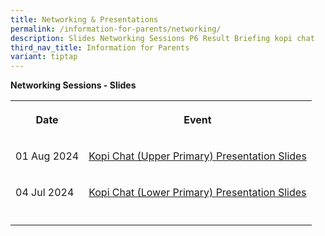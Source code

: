 ```yaml
---
title: Networking & Presentations
permalink: /information-for-parents/networking/
description: Slides Networking Sessions P6 Result Briefing kopi chat
third_nav_title: Information for Parents
variant: tiptap
---
```

<p><strong>Networking Sessions - Slides</strong>
</p>
<table style="minWidth: 50px">
<colgroup>
<col>
<col>
</colgroup>
<tbody>
<tr>
<th rowspan="1" colspan="1">
<p>Date</p>
</th>
<th rowspan="1" colspan="1">
<p>Event</p>
</th>
</tr>
<tr>
<td rowspan="1" colspan="1">
<p>01 Aug 2024</p>
</td>
<td rowspan="1" colspan="1">
<p><a href="/files/Comms_Networking/2024_Kopi_Chat_UP_web.pdf" rel="noopener noreferrer nofollow" target="_blank">Kopi Chat (Upper Primary) Presentation Slides</a>
</p>
</td>
</tr>
<tr>
<td rowspan="1" colspan="1">
<p>04 Jul 2024</p>
</td>
<td rowspan="1" colspan="1">
<p><a href="/files/Comms_Networking/kopi_chat_lower_pri_4_july_2024_final_for_web.pdf" rel="noopener noreferrer nofollow" target="_blank">Kopi Chat (Lower Primary) Presentation Slides</a>
</p>
</td>
</tr>
<tr>
<td rowspan="1" colspan="1">
<p></p>
</td>
<td rowspan="1" colspan="1">
<p></p>
</td>
</tr>
</tbody>
</table>
<p></p>